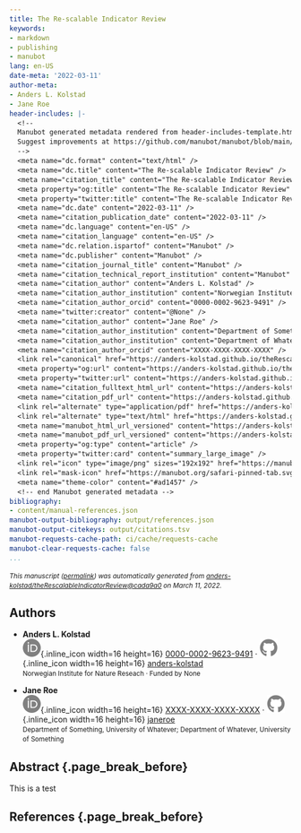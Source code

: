 ```yaml
---
title: The Re-scalable Indicator Review
keywords:
- markdown
- publishing
- manubot
lang: en-US
date-meta: '2022-03-11'
author-meta:
- Anders L. Kolstad
- Jane Roe
header-includes: |-
  <!--
  Manubot generated metadata rendered from header-includes-template.html.
  Suggest improvements at https://github.com/manubot/manubot/blob/main/manubot/process/header-includes-template.html
  -->
  <meta name="dc.format" content="text/html" />
  <meta name="dc.title" content="The Re-scalable Indicator Review" />
  <meta name="citation_title" content="The Re-scalable Indicator Review" />
  <meta property="og:title" content="The Re-scalable Indicator Review" />
  <meta property="twitter:title" content="The Re-scalable Indicator Review" />
  <meta name="dc.date" content="2022-03-11" />
  <meta name="citation_publication_date" content="2022-03-11" />
  <meta name="dc.language" content="en-US" />
  <meta name="citation_language" content="en-US" />
  <meta name="dc.relation.ispartof" content="Manubot" />
  <meta name="dc.publisher" content="Manubot" />
  <meta name="citation_journal_title" content="Manubot" />
  <meta name="citation_technical_report_institution" content="Manubot" />
  <meta name="citation_author" content="Anders L. Kolstad" />
  <meta name="citation_author_institution" content="Norwegian Institute for Nature Reseach" />
  <meta name="citation_author_orcid" content="0000-0002-9623-9491" />
  <meta name="twitter:creator" content="@None" />
  <meta name="citation_author" content="Jane Roe" />
  <meta name="citation_author_institution" content="Department of Something, University of Whatever" />
  <meta name="citation_author_institution" content="Department of Whatever, University of Something" />
  <meta name="citation_author_orcid" content="XXXX-XXXX-XXXX-XXXX" />
  <link rel="canonical" href="https://anders-kolstad.github.io/theRescalableIndicatorReview/" />
  <meta property="og:url" content="https://anders-kolstad.github.io/theRescalableIndicatorReview/" />
  <meta property="twitter:url" content="https://anders-kolstad.github.io/theRescalableIndicatorReview/" />
  <meta name="citation_fulltext_html_url" content="https://anders-kolstad.github.io/theRescalableIndicatorReview/" />
  <meta name="citation_pdf_url" content="https://anders-kolstad.github.io/theRescalableIndicatorReview/manuscript.pdf" />
  <link rel="alternate" type="application/pdf" href="https://anders-kolstad.github.io/theRescalableIndicatorReview/manuscript.pdf" />
  <link rel="alternate" type="text/html" href="https://anders-kolstad.github.io/theRescalableIndicatorReview/v/cada9a001c3ad71335a834c1452af7b6ecf33183/" />
  <meta name="manubot_html_url_versioned" content="https://anders-kolstad.github.io/theRescalableIndicatorReview/v/cada9a001c3ad71335a834c1452af7b6ecf33183/" />
  <meta name="manubot_pdf_url_versioned" content="https://anders-kolstad.github.io/theRescalableIndicatorReview/v/cada9a001c3ad71335a834c1452af7b6ecf33183/manuscript.pdf" />
  <meta property="og:type" content="article" />
  <meta property="twitter:card" content="summary_large_image" />
  <link rel="icon" type="image/png" sizes="192x192" href="https://manubot.org/favicon-192x192.png" />
  <link rel="mask-icon" href="https://manubot.org/safari-pinned-tab.svg" color="#ad1457" />
  <meta name="theme-color" content="#ad1457" />
  <!-- end Manubot generated metadata -->
bibliography:
- content/manual-references.json
manubot-output-bibliography: output/references.json
manubot-output-citekeys: output/citations.tsv
manubot-requests-cache-path: ci/cache/requests-cache
manubot-clear-requests-cache: false
...
```







<small><em>
This manuscript
([permalink](https://anders-kolstad.github.io/theRescalableIndicatorReview/v/cada9a001c3ad71335a834c1452af7b6ecf33183/))
was automatically generated
from [anders-kolstad/theRescalableIndicatorReview@cada9a0](https://github.com/anders-kolstad/theRescalableIndicatorReview/tree/cada9a001c3ad71335a834c1452af7b6ecf33183)
on March 11, 2022.
</em></small>

## Authors



+ **Anders L. Kolstad**<br>
    ![ORCID icon](images/orcid.svg){.inline_icon width=16 height=16}
    [0000-0002-9623-9491](https://orcid.org/0000-0002-9623-9491)
    · ![GitHub icon](images/github.svg){.inline_icon width=16 height=16}
    [anders-kolstad](https://github.com/anders-kolstad)<br>
  <small>
     Norwegian Institute for Nature Reseach
     · Funded by None
  </small>

+ **Jane Roe**<br>
    ![ORCID icon](images/orcid.svg){.inline_icon width=16 height=16}
    [XXXX-XXXX-XXXX-XXXX](https://orcid.org/XXXX-XXXX-XXXX-XXXX)
    · ![GitHub icon](images/github.svg){.inline_icon width=16 height=16}
    [janeroe](https://github.com/janeroe)<br>
  <small>
     Department of Something, University of Whatever; Department of Whatever, University of Something
  </small>



## Abstract {.page_break_before}


This is a test

## References {.page_break_before}

<!-- Explicitly insert bibliography here -->
<div id="refs"></div>
